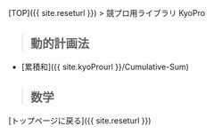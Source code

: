 [TOP]({{ site.reseturl }}) > 競プロ用ライブラリ KyoPro

> ## 動的計画法

* [累積和]({{ site.kyoProurl }}/Cumulative-Sum)

> ## 数学

[トップページに戻る]({{ site.reseturl }})